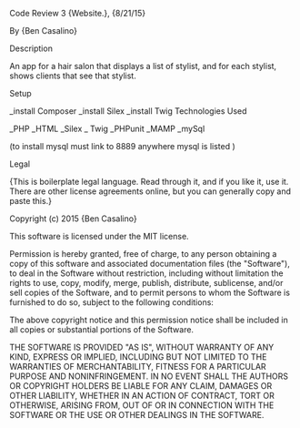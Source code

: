 Code Review 3
{Website.}, {8/21/15}

By {Ben Casalino}

Description


An app for a hair salon that displays a list of stylist, and for each stylist, shows clients that see that stylist.



Setup

_install Composer _install Silex _install Twig Technologies Used

_PHP _HTML _Silex _ Twig _PHPunit _MAMP _mySql


(to install mysql must link to 8889 anywhere mysql is listed ) 

Legal

{This is boilerplate legal language. Read through it, and if you like it, use it. There are other license agreements online, but you can generally copy and paste this.}

Copyright (c) 2015 {Ben Casalino}

This software is licensed under the MIT license.

Permission is hereby granted, free of charge, to any person obtaining a copy of this software and associated documentation files (the "Software"), to deal in the Software without restriction, including without limitation the rights to use, copy, modify, merge, publish, distribute, sublicense, and/or sell copies of the Software, and to permit persons to whom the Software is furnished to do so, subject to the following conditions:

The above copyright notice and this permission notice shall be included in all copies or substantial portions of the Software.

THE SOFTWARE IS PROVIDED "AS IS", WITHOUT WARRANTY OF ANY KIND, EXPRESS OR IMPLIED, INCLUDING BUT NOT LIMITED TO THE WARRANTIES OF MERCHANTABILITY, FITNESS FOR A PARTICULAR PURPOSE AND NONINFRINGEMENT. IN NO EVENT SHALL THE AUTHORS OR COPYRIGHT HOLDERS BE LIABLE FOR ANY CLAIM, DAMAGES OR OTHER LIABILITY, WHETHER IN AN ACTION OF CONTRACT, TORT OR OTHERWISE, ARISING FROM, OUT OF OR IN CONNECTION WITH THE SOFTWARE OR THE USE OR OTHER DEALINGS IN THE SOFTWARE.
